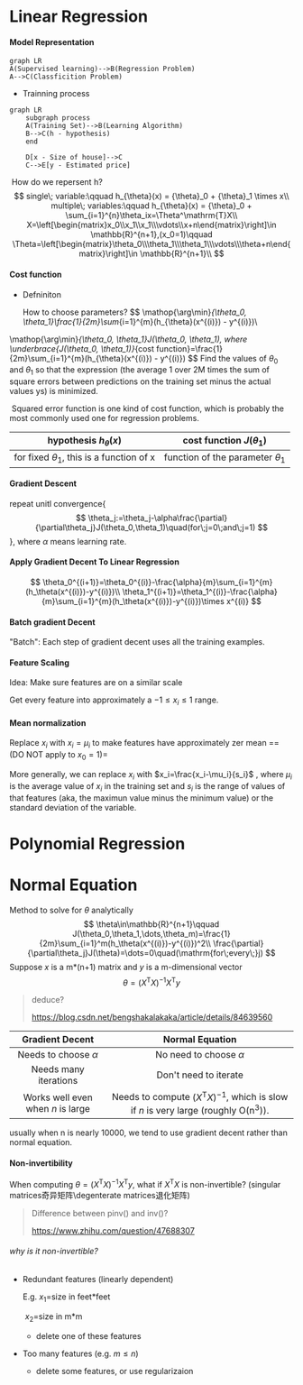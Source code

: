 

# Linear Regression

#### Model Representation

```mermaid
graph LR
A(Supervised learning)-->B(Regression Problem)
A-->C(Classficition Problem)
```

- Trainning process
```mermaid
graph LR
	subgraph process
    A(Training Set)-->B(Learning Algorithm)
    B-->C(h - hypothesis)
    end
    
    D[x - Size of house]-->C
    C-->E[y - Estimated price]
```

​		How do we repersent h?
$$
single\; variable:\qquad h_{\theta}(x) = {\theta}_0 + {\theta}_1 \times x\\
multiple\; variables:\qquad h_{\theta}(x) = {\theta}_0 + \sum_{i=1}^{n}\theta_ix=\Theta^\mathrm{T}X\\
X=\left[\begin{matrix}x_0\\x_1\\x_1\\\vdots\\x+n\end{matrix}\right]\in \mathbb{R}^{n+1},(x_0=1)\qquad
\Theta=\left[\begin{matrix}\theta_0\\\theta_1\\\theta_1\\\vdots\\\theta+n\end{matrix}\right]\in \mathbb{R}^{n+1}\\
$$

#### Cost function

- Defniniton

  How to choose parameters?
$$
\mathop{\arg\min}_{\theta_0, \theta_1}\frac{1}{2m}\sum_{i=1}^{m}(h_{\theta}(x^{(i)}) - y^{(i)})\\

\mathop{\arg\min}_{\theta_0, \theta_1}J(\theta_0, \theta_1), where \underbrace{J(\theta_0, \theta_1)}_{cost function}=\frac{1}{2m}\sum_{i=1}^{m}(h_{\theta}(x^{(i)}) - y^{(i)})
$$
​	Find the values of $\theta_0$ and $\theta_1$ so that the expression (the average 1 over 2M times the sum of square errors between predictions on the training 	set minus the actual values ys) is minimized.

​	Squared error function  is one kind of cost function, which is probably the most commonly used one for regression problems.

|hypothesis $h_\theta(x)$| cost function $J(\theta_1)$|
|:-:|:-:|
|for fixed $\theta_1$, this is a function of x|function of the parameter $\theta_1$|

#### Gradient Descent
repeat unitl convergence{
$$
\theta_j:=\theta_j-\alpha\frac{\partial}{\partial\theta_j}J(\theta_0,\theta_1)\quad(for\;j=0\;and\;j=1)
$$
}, where $\alpha$ means learning rate.

#### Apply Gradient Decent To Linear Regression

$$
\theta_0^{(i+1)}=\theta_0^{(i)}-\frac{\alpha}{m}\sum_{i=1}^{m}(h_\theta(x^{(i)})-y^{(i)})\\
\theta_1^{(i+1)}=\theta_1^{(i)}-\frac{\alpha}{m}\sum_{i=1}^{m}(h_\theta(x^{(i)})-y^{(i)})\times x^{(i)}
$$

#### Batch gradient Decent

"Batch": Each step of gradient decent uses all the training examples.

#### Feature Scaling

Idea: Make sure features are on a similar scale

Get every feature into approximately a $-1\le x_i \le 1$ range.

#### Mean normalization

Replace $x_i$ with $x_i=\mu_i$ to make features have approximately zer mean ==(DO NOT apply to $x_0=1$)=

More generally, we can replace $x_i$ with $x_i=\frac{x_i-\mu_i}{s_i}$ , where $\mu_i$ is the average value of $x_i$ in the training set and $s_i$ is the range of values of that features (aka, the maximun value minus the minimum value) or the standard deviation of the variable.

# Polynomial Regression

# Normal Equation

 Method to solve for $\theta$ analytically
$$
\theta\in\mathbb{R}^{n+1}\qquad J(\theta_0,\theta_1,\dots,\theta_m)=\frac{1}{2m}\sum_{i=1}^m(h_\theta(x^{(i)})-y^{(i)})^2\\
\frac{\partial}{\partial\theta_j}J(\theta)=\dots=0\quad(\mathrm{for\;every\;}j)
$$
Suppose $x$ is a m*(n+1) matrix and $y$ is a m-dimensional vector
$$
\theta=(X^\mathrm{T}X)^{-1}X^\mathrm{T}y
$$

> deduce?
>
> https://blog.csdn.net/bengshakalakaka/article/details/84639560

|          Gradient Decent          |                       Normal Equation                        |
| :-------------------------------: | :----------------------------------------------------------: |
|     Needs to choose $\alpha$      |                  No need to choose $\alpha$                  |
|       Needs many iterations       |                    Don't need to iterate                     |
| Works well even when $n$ is large | Needs to compute $(X^\mathrm{T}X)^{-1}$, which is slow if $n$ is very large (roughly O($\mathrm{n^3}$)). |

usually when n is nearly 10000, we tend to use gradient decent rather than normal equation.

#### Non-invertibility

When computing $\theta=(X^\mathrm{T}X)^{-1}X^\mathrm{T}y$, what if $X^\mathrm{T}X$ is non-invertible? (singular matrices奇异矩阵\degenterate matrices退化矩阵)

> Difference between pinv() and inv()?
>
> https://www.zhihu.com/question/47688307

###### why is it non-invertible?

- Redundant features (linearly dependent)

  E.g. $x_1$=size in feet*feet

  ​		$x_2$=size in m*m

  - delete one of these features

- Too many features (e.g. $m\le n$)

  - delete some features, or use regularizaion